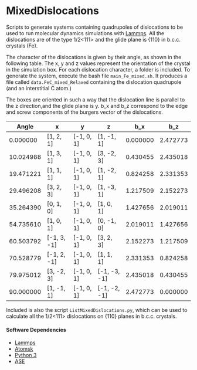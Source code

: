 # MixedDislocations

Scripts to generate systems containing quadrupoles of dislocations to be used to run molecular dynamics simulations with [Lammps](https://lammps.sandia.gov/). All the dislocations are of the type  1/2<111> and the glide plane is {110} in b.c.c. crystals (Fe).

The character of the dislocations is given by their angle, as shown in the following table. The x, y and z values represent the orientation of the crystal in the simulation box. For each dislocation character, a folder is included. To generate the system, execute the bash file  `main_Fe_mixed.sh`. It produces a file called `data.FeC_mixed_Relaxed` containing the dislocation quadrupole (and an interstitial C atom.)

The boxes are oriented in such a way that the dislocation line is parallel to the z direction,and the glide plane is y. b_x and b_z correspond to the edge and screw components of the burgers vector of the dislocations. 

|Angle|x|y|z|b_x|b_z|
|-|-|-|-|-|-|
|0.000000 |[1, 2, 1]  |[-1, 0, 1]|[1, -1, 1]  |0.000000|2.472773|
|10.024988|[1, 3, 1]  |[-1, 0, 1]|[3, -2, 3]  |0.430455|2.435018|
|19.471221|[1, 1, 1]  |[-1, 0, 1]|[1, -2, 1]  |0.824258|2.331353|
|29.496208|[3, 2, 3]  |[-1, 0, 1]|[1, -3, 1]  |1.217509|2.152273|
|35.264390|[0, 1, 0]  |[-1, 0, 1]|[1, 0, 1]   |1.427656|2.019011|
|54.735610|[1, 0, 1]  |[-1, 0, 1]|[0, -1, 0]  |2.019011|1.427656|
|60.503792|[-1, 3, -1]|[-1, 0, 1]|[3, 2, 3]   |2.152273|1.217509|
|70.528779|[-1, 2, -1]|[-1, 0, 1]|[1, 1, 1]   |2.331353|0.824258|
|79.975012|[3, -2, 3] |[-1, 0, 1]|[-1, -3, -1]|2.435018|0.430455|
|90.000000|[1, -1, 1] |[-1, 0, 1]|[-1, -2, -1]|2.472773|0.000000|

Included is also the script `ListMixedDislocations.py`, which can be used to calculate all the 1/2<111> dislocations on  {110}  planes in b.c.c. crystals. 

#### Software Dependencies
- [Lammps](https://lammps.sandia.gov/)    
- [Atomsk](https://atomsk.univ-lille.fr/)   
- [Python 3](https://www.python.org/)
- [ASE](https://wiki.fysik.dtu.dk/ase/)      


